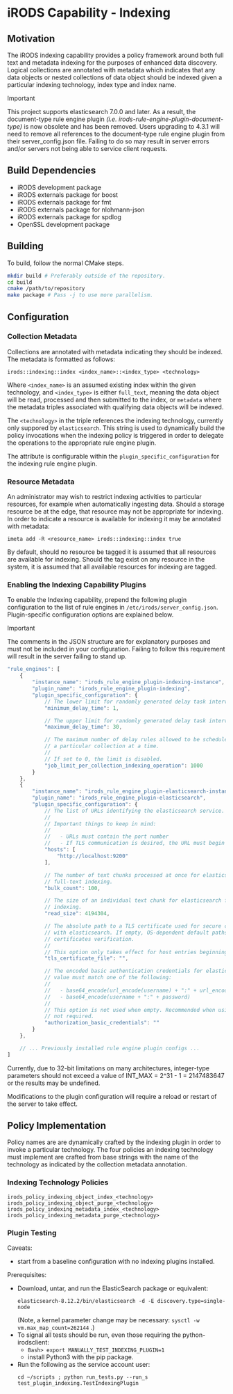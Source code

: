 # iRODS Capability - Indexing

## Motivation

The iRODS indexing capability provides a policy framework around both full text and metadata indexing for the purposes of enhanced data discovery. Logical collections are annotated with metadata which indicates that any data objects or nested collections of data object should be indexed given a particular indexing technology, index type and index name.

> [!IMPORTANT]
> This project supports elasticsearch 7.0.0 and later. As a result, the document-type rule engine plugin _(i.e. irods-rule-engine-plugin-document-type)_ is now obsolete and has been removed. Users upgrading to 4.3.1 will need to remove all references to the document-type rule engine plugin from their server_config.json file. Failing to do so may result in server errors and/or servers not being able to service client requests.

## Build Dependencies

- iRODS development package
- iRODS externals package for boost
- iRODS externals package for fmt
- iRODS externals package for nlohmann-json
- iRODS externals package for spdlog
- OpenSSL development package

## Building

To build, follow the normal CMake steps.

```bash
mkdir build # Preferably outside of the repository.
cd build
cmake /path/to/repository
make package # Pass -j to use more parallelism.
```

## Configuration

### Collection Metadata

Collections are annotated with metadata indicating they should be indexed. The metadata is formatted as follows:
```
irods::indexing::index <index_name>::<index_type> <technology>
```
Where `<index_name>` is an assumed existing index within the given technology, and `<index_type>` is either `full_text`, meaning the data object will be read, processed and then submitted to the index, or `metadata` where the metadata triples associated with qualifying data objects will be indexed.

The `<technology>` in the triple references the indexing technology, currently only suppored by `elasticsearch`. This string is used to dynamically build the policy invocations when the indexing policy is triggered in order to delegate the operations to the appropriate rule engine plugin.

The attribute is configurable within the `plugin_specific_configuration` for the indexing rule engine plugin.

### Resource Metadata

An administrator may wish to restrict indexing activities to particular resources, for example when automatically ingesting data. Should a storage resource be at the edge, that resource may not be appropriate for indexing. In order to indicate a resource is available for indexing it may be annotated with metadata:
```
imeta add -R <resource_name> irods::indexing::index true
```
By default, should no resource be tagged it is assumed that all resources are available for indexing. Should the tag exist on any resource in the system, it is assumed that all available resources for indexing are tagged.

### Enabling the Indexing Capability Plugins

To enable the Indexing capability, prepend the following plugin configuration to the list of rule engines in `/etc/irods/server_config.json`. Plugin-specific configuration options are explained below.

> [!IMPORTANT]
> The comments in the JSON structure are for explanatory purposes and must not be included in your configuration. Failing to follow this requirement will result in the server failing to stand up.

```js
"rule_engines": [
    {
        "instance_name": "irods_rule_engine_plugin-indexing-instance",
        "plugin_name": "irods_rule_engine_plugin-indexing",
        "plugin_specific_configuration": {
            // The lower limit for randomly generated delay task intervals.
            "minimum_delay_time": 1,

            // The upper limit for randomly generated delay task intervals.
            "maximum_delay_time": 30,

            // The maximum number of delay rules allowed to be scheduled for
            // a particular collection at a time.
            //
            // If set to 0, the limit is disabled.
            "job_limit_per_collection_indexing_operation": 1000
        }
    },
    {
        "instance_name": "irods_rule_engine_plugin-elasticsearch-instance",
        "plugin_name": "irods_rule_engine_plugin-elasticsearch",
        "plugin_specific_configuration": {
            // The list of URLs identifying the elasticsearch service.
            //
            // Important things to keep in mind:
            //
            //   - URLs must contain the port number
            //   - If TLS communication is desired, the URL must begin with "https"
            "hosts": [
                "http://localhost:9200"
            ],

            // The number of text chunks processed at once for elasticsearch
            // full-text indexing.
            "bulk_count": 100,

            // The size of an individual text chunk for elasticsearch full-text
            // indexing.
            "read_size": 4194304,

            // The absolute path to a TLS certificate used for secure communication
            // with elasticsearch. If empty, OS-dependent default paths are used for
            // certificates verification.
            //
            // This option only takes effect for host entries beginning with "https".
            "tls_certificate_file": "",

            // The encoded basic authentication credentials for elasticsearch. The
            // value must match one of the following:
            //
            //   - base64_encode(url_encode(username) + ":" + url_encode(password))
            //   - base64_encode(username + ":" + password)
            //
            // This option is not used when empty. Recommended when using TLS, but
            // not required.
            "authorization_basic_credentials": ""
        }
    },

    // ... Previously installed rule engine plugin configs ...
]
```

Currently, due to 32-bit limitations on many architectures, integer-type parameters should not exceed a value of INT_MAX = 2^31 - 1 = 2147483647 or the results may be undefined.

Modifications to the plugin configuration will require a reload or restart of the server to take effect.

## Policy Implementation

Policy names are are dynamically crafted by the indexing plugin in order to invoke a particular technology. The four policies an indexing technology must implement are crafted from base strings with the name of the technology as indicated by the collection metadata annotation.

### Indexing Technology Policies
```
irods_policy_indexing_object_index_<technology>
irods_policy_indexing_object_purge_<technology>
irods_policy_indexing_metadata_index_<technology>
irods_policy_indexing_metadata_purge_<technology>
```

### Plugin Testing

Caveats:
   - start from a baseline configuration with no indexing plugins installed.

Prerequisites:
   - Download, untar, and run the ElasticSearch package or equivalent:
     ```
     elasticsearch-8.12.2/bin/elasticsearch -d -E discovery.type=single-node
     ```
     (Note, a kernel parameter change may be necessary: `sysctl -w vm.max_map_count=262144` .)
   - To signal all tests should be run, even those requiring the python-irodsclient:
      * `Bash> export MANUALLY_TEST_INDEXING_PLUGIN=1`
      * install Python3 with the pip package.
   - Run the following as the service account user:
     ```
     cd ~/scripts ; python run_tests.py --run_s test_plugin_indexing.TestIndexingPlugin
     ```
